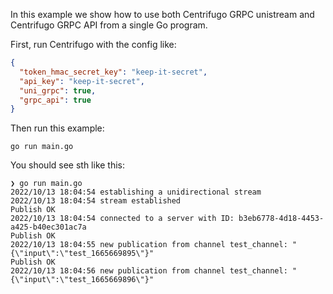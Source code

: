 In this example we show how to use both Centrifugo GRPC unistream and Centrifugo GRPC API from a single Go program.

First, run Centrifugo with the config like:

```json
{
  "token_hmac_secret_key": "keep-it-secret",
  "api_key": "keep-it-secret",
  "uni_grpc": true,
  "grpc_api": true
}
```

Then run this example:

```
go run main.go
```

You should see sth like this:

```
❯ go run main.go
2022/10/13 18:04:54 establishing a unidirectional stream
2022/10/13 18:04:54 stream established
Publish OK
2022/10/13 18:04:54 connected to a server with ID: b3eb6778-4d18-4453-a425-b40ec301ac7a
Publish OK
2022/10/13 18:04:55 new publication from channel test_channel: "{\"input\":\"test_1665669895\"}"
Publish OK
2022/10/13 18:04:56 new publication from channel test_channel: "{\"input\":\"test_1665669896\"}"
```
